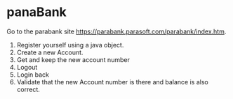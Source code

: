 # panaBank

Go to the parabank site https://parabank.parasoft.com/parabank/index.htm.

1. Register yourself using a java object.
2. Create a new Account.
3. Get and keep the new account number
4. Logout
5. Login back
6. Validate that the new Account number is there and balance is also correct.
